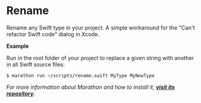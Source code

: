 # Rename

Rename any Swift type in your project. A simple workaround for the "Can't refactor Swift code" dialog in Xcode.

**Example**

Run in the root folder of your project to replace a given string with another in all Swift source files:
```
$ marathon run ~/scripts/rename.swift MyType MyNewType
```

*For more information about Marathon and how to install it, **[visit its repository](https://github.com/johnsundell/marathon)**.*

